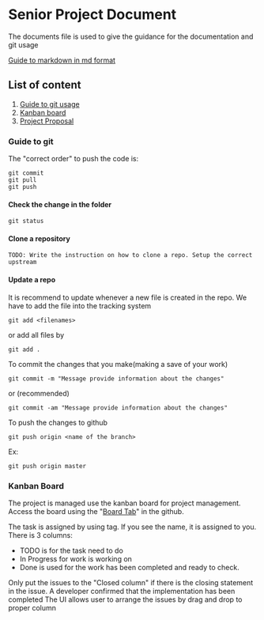 # Senior Project Document

The documents file is used to give the guidance for the documentation and git usage

[Guide to markdown in md format](https://github.com/adam-p/markdown-here/wiki/Markdown-Cheatsheet)

## List of content

1. [Guide to git usage](#guide-to-git)
2. [Kanban board](#kanban-board)
3. [Project Proposal](https://github.com/TinkersStudio/SeniorProjectDocument/tree/master/Project%20Proposal)

### Guide to git

The "correct order" to push the code is:

```
git commit
git pull
git push
```

#### Check the change in the folder

```
git status
```

#### Clone a repository

```
TODO: Write the instruction on how to clone a repo. Setup the correct upstream
```

#### Update a repo

It is recommend to update whenever a new file is created in the repo. We have to add the file into the tracking system

```
git add <filenames>
```

or add all files by

```
git add .
```

To commit the changes that you make(making a save of your work)

```
git commit -m "Message provide information about the changes"
```

or (recommended)

```
git commit -am "Message provide information about the changes"
```

To push the changes to github

```
git push origin <name of the branch>
```

Ex:

```
git push origin master
```
### Kanban Board

The project is managed use the kanban board for project management. Access the board using the "[Board Tab](https://github.com/TinkersStudio/SeniorProjectDocument#boards?repos=76986294)" in the github.

The task is assigned by using tag. If you see the name, it is assigned to you. There is 3 columns:
- TODO is for the task need to do
- In Progress for work is working on
- Done is used for the work has been completed and ready to check.

Only put the issues to the "Closed column" if there is the closing statement in the issue. A developer confirmed that the implementation has been completed
The UI allows user to arrange the issues by drag and drop to proper column
